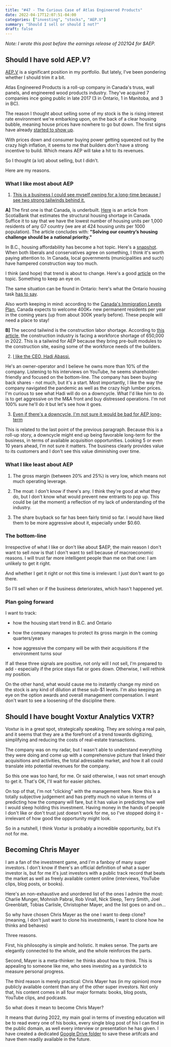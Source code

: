 ```yaml
---
title: "#47 - The Curious Case of Atlas Engineered Products"
date: 2022-04-17T12:07:51-04:00
categories: ["investing", "stocks", "AEP.V"]
summary: "Should I sell or should I not?"
draft: false
---
```


_Note: I wrote this post before the earnings release of 2021Q4 for $AEP._

## Should I have sold AEP.V?

[AEP.V](https://finance.yahoo.com/quote/AEP.V?p=AEP.V&.tsrc=fin-srch) is a significant position in my portfolio. But lately, I've been pondering whether I should trim it a bit.

Atlas Engineered Products is a roll-up company in Canada's truss, wall panels, and engineered wood products industry. They've acquired 7 companies ince going public in late 2017 (3 in Ontario, 1 in Manitoba, and 3 in BC).

The reason I thought about selling some of my stock is the is rising interest rate environment we're embarking upon, on the back of a clear housing bubble, meaning house prices have nowhere to go but down. The first signs have already [started to show up](https://www.reddit.com/r/TorontoRealEstate/comments/u50qlw/905_suburbs_midapril_data_analysis_price_declines/?utm_source=share&utm_medium=ios_app&utm_name=iossmf). 

With prices down and consumer buying power getting squeezed out by the crazy high inflation, it seems to me that builders don't have a strong incentive to build. Which means AEP will take a hit to its revenues.

So I thought (a lot) about selling, but I didn't. 

Here are my reasons.

### What I like most about AEP

1. <u>This is a business I could see myself owning for a long-time because I see two strong tailwinds behind it.</u>

**A]** The first one is that Canada, is underbuilt. [Here](https://www.scotiabank.com/ca/en/about/economics/economics-publications/post.other-publications.housing.housing-note.housing-note--may-12-2021-.html) is an article from ScotiaBank that estimates the structural housing shortage in Canada. Suffice it to say that we have the lowest number of housing units per 1,000 residents of any G7 country (we are at 424 housing units per 1000 population). The article concludes with: **"Solving our country’s housing challenge should be a national priority."**

In B.C., housing affordability has become a hot topic. Here's a [snapshot](https://globalnews.ca/video/8753371/federal-politicians-battle-over-housing-affordability-in-b-c). When both liberals and conservatives agree on something, I think it's worth paying attention to. In Canada, local governments (municipalities and such) have hampered construction way too much. 

I think (and hope) that trend is about to change. Here's a good [article](https://dailyhive.com/vancouver/bc-housing-affordability-david-eby) on the topic. Something to keep an eye on.

The same situation can be found in Ontario: here's what the Ontario housing task [has to say](https://globalnews.ca/news/8602562/ontario-housing-boost-supply/).

Also worth keeping in mind: according to the [Canada's Immigration Levels Plan](https://www.canadavisa.com/canada-immigration-levels-plans.html), Canada expects to welcome 400K+ new permanent residents per year in the coming years (up from about 300K yearly before). These people will need a place to stay!

**B]** The second tailwind is the construction labor shortage. According to [this article](https://www.abc.org/News-Media/News-Releases/entryid/19255/abc-construction-industry-faces-workforce-shortage-of-650-000-in-2022), the construction industry is facing a workforce shortage of 650,000 in 2022. This is a tailwind for AEP because they bring pre-built modules to the construction site, easing some of the workforce needs of the builders. 

2. <u>I like the CEO, Hadi Abassi.</u>

He's an owner-operator and I believe he owns more than 10% of the company. Listening to his interviews on YouTube, he seems shareholder-friendly and focused on the bottom-line. The company has been buying back shares - not much, but it's a start. Most importantly, I like the way the company navigated the pandemic as well as the crazy high lumber prices. I'm curious to see what Hadi will do on a downcycle. What I'd like him to do is to get aggressive on the M&A front and buy distressed operations. I'm not 100% sure he'll do it but let's see how it goes.

3. <u>Even if there's a downcycle, I'm not sure it would be bad for AEP long-term</u>

This is related to the last point of the previous paragraph. Because this is a roll-up story, a downcycle might end up being favorable long-term for the business, in terms of available acquisition opportunities. Looking 5 or even 10 years ahead, I'm not sure it matters. The business clearly provides value to its customers and I don't see this value diminishing over time.

### What I like least about AEP

1. The gross margin (between 20% and 25%) is very low, which means not much operating leverage.

2. The moat: I don't know if there's any. I think they're good at what they do, but I don't know what would prevent new entrants to pop up. This could be (at the moment) a reflection of my lack of understanding of the industry.

3. The share buyback so far has been fairly timid so far. I would have liked them to be more aggressive about it, especially under $0.60.

### The bottom-line

Irrespective of what I like or don't like about $AEP, the main reason I don't want to sell _now_ is that I don't want to sell because of macroeconomic reasons. I will trust far more intelligent people than me on that one: I am unlikely to get it right. 

And whether I get it right or not this time is irrelevant: I just don't want to go there. 

So I'll sell when or if the business deteriorates, which hasn't happened yet.

### Plan going forward

I want to track:

- how the housing start trend in B.C. and Ontario

- how the company manages to protect its gross margin in the coming quarters/years

- how aggressive the company will be with their acquisitions if the environment turns sour

If all these three signals are positive, not only will I not sell, I'm prepared to add - especially if the price stays flat or goes down. Otherwise, I will rethink my position.

On the other hand, what would cause me to instantly change my mind on the stock is any kind of dilution at these sub-$1 levels. I'm also keeping an eye on the option awards and overall management compensation. I want don't want to see a loosening of the discipline there.

## Should I have bought Voxtur Analytics VXTR?

Voxtur is in a great spot, strategically speaking. They are solving a real pain, and it seems that they are a the forefront of a trend towards digitizing, simplifying and reducing the costs of real-estate transactions.

The company was on my radar, but I wasn't able to understand everything they were doing and come up with a comprehensive picture that linked their acquisitions and activities, the total adressable market, and how it all could translate into potential revenues for the company.

So this one was too hard, for me. Or said otherwise, I was not smart enough to get it. That's OK, I'll wait for easier pitches.

On top of that, I'm not "clicking" with the management here. Now this is a totally subjective judgement and has pretty much no value in terms of predicting how the company will fare, but it has value in predicting how well I would sleep holding this investment. Having money in the hands of people I don't like or don't trust just doesn't work for me, so I've stopped doing it - irrelevant of how good the opportunity might look.

So in a nutshell, I think Voxtur is probably a incredible opportunity, but it's not for me.

## Becoming Chris Mayer

I am a fan of the investment game, and I'm a fanboy of many super investors. I don't know if there's an official definition of what a super investor is, but for me it's just investors with a public track record that beats the market as well as freely available content online (interviews, YouTube clips, blog posts, or books).

Here's an non-exhaustive and unordered list of the ones I admire the most: Charlie Munger, Mohnish Pabrai, Rob Vinall, Nick Sleep, Terry Smith, Joel Greenblatt, Tobias Carlisle, Christopher Mayer, and the list goes on and on...

So why have chosen Chris Mayer as the one I want to deep clone? (meaning, I don't just want to clone his investments, I want to clone how he thinks and behaves)

Three reasons.

First, his philosophy is simple and holistic. It makes sense. The parts are elegantly connected to the whole, and the whole reinforces the parts.

Second, Mayer is a meta-thinker: he thinks about how to think. This is appealing to someone like me, who sees investing as a yardstick to measure personal progress. 

The third reason is merely practical: Chris Mayer has (in my opinion) more publicly available content than any of the other super investors. Not only that, his content comes in all four major formats: books, blog posts, YouTube clips, and podcasts.

So what does it mean to become Chris Mayer?

It means that during 2022, my main goal in terms of investing education will be to read every one of his books, every single blog post of his I can find in the public domain, as well every interview or presentation he has given. I have created a dedicated [Google Drive folder](https://drive.google.com/drive/folders/1JrpmAEVaPum83_oi5v-ng2P3Yy3XaBNl?usp=sharing) to save these artifcats and have them readily available in the future.








